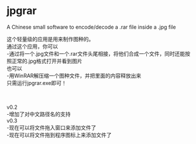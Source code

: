 ﻿# jpgrar
A Chinese small software to encode/decode a .rar file inside a .jpg file

这个轻量级的应用是用来制作图种的。<br>
通过这个应用，你可以<br>
\-通过将一个.jpg文件和一个.rar文件头尾相接，将他们合成一个文件，同时还能按照正常的.jpg格式打开并看到图片<br>
也可以<br>
\-用WinRAR解压缩一个图种文件，并把里面的内容释放出来<br>
只需运行jpgrar.exe即可！

<br><br>
v0.2<br>
\-增加了对中文路径名的支持
<br>
v0.3<br>
\-现在可以将文件拖入窗口来添加文件了<br>
\-现在可以将文件拖到程序图标上来添加文件了
